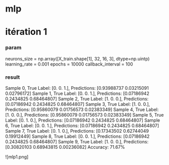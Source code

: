 # mlp 


# itération 1

### param
neurons_size = np.array([X_train.shape[1], 32, 16, 3], dtype=np.uintp)
learning_rate = 0.001
epochs = 10000
callback_interval = 100

### result
Sample 0, True Label: [0. 0. 1.], Predictions: [0.93988737 0.03215091 0.02796172]
Sample 1, True Label: [0. 0. 1.], Predictions: [0.07186942 0.2434825  0.68464807]
Sample 2, True Label: [1. 0. 0.], Predictions: [0.07186942 0.2434825  0.68464807]
Sample 3, True Label: [1. 0. 0.], Predictions: [0.95860079 0.01756573 0.02383349]
Sample 4, True Label: [1. 0. 0.], Predictions: [0.95860079 0.01756573 0.02383349]
Sample 5, True Label: [0. 1. 0.], Predictions: [0.07186942 0.2434825  0.68464807]
Sample 6, True Label: [0. 0. 1.], Predictions: [0.07186942 0.2434825  0.68464807]
Sample 7, True Label: [0. 1. 0.], Predictions: [0.17343502 0.62744049 0.19912449]
Sample 8, True Label: [0. 0. 1.], Predictions: [0.07186942 0.2434825  0.68464807]
Sample 9, True Label: [1. 0. 0.], Predictions: [0.30820103 0.68943815 0.00236082]
Accuracy: 71.67%

![mlp1.png]

